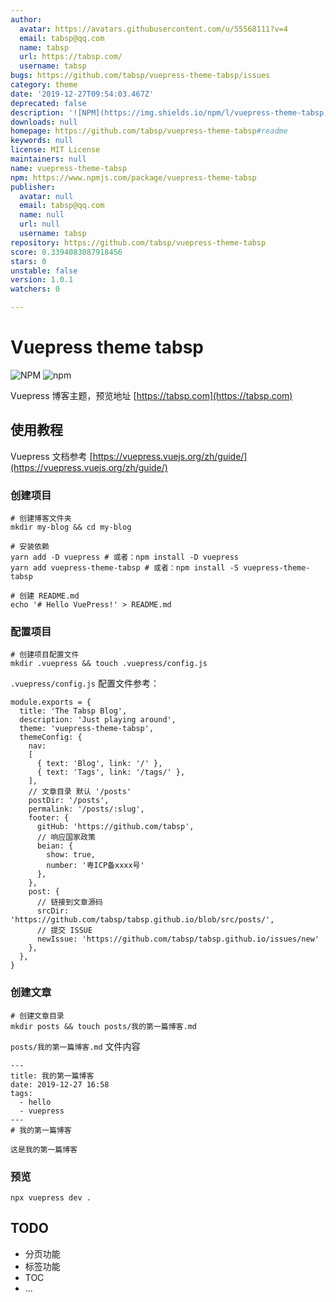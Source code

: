 ```yaml
---
author:
  avatar: https://avatars.githubusercontent.com/u/55568111?v=4
  email: tabsp@qq.com
  name: tabsp
  url: https://tabsp.com/
  username: tabsp
bugs: https://github.com/tabsp/vuepress-theme-tabsp/issues
category: theme
date: '2019-12-27T09:54:03.467Z'
deprecated: false
description: '![NPM](https://img.shields.io/npm/l/vuepress-theme-tabsp) ![npm](https://img.shields.io/npm/v/vuepress-theme-tabsp)'
downloads: null
homepage: https://github.com/tabsp/vuepress-theme-tabsp#readme
keywords: null
license: MIT License
maintainers: null
name: vuepress-theme-tabsp
npm: https://www.npmjs.com/package/vuepress-theme-tabsp
publisher:
  avatar: null
  email: tabsp@qq.com
  name: null
  url: null
  username: tabsp
repository: https://github.com/tabsp/vuepress-theme-tabsp
score: 0.3394083087918456
stars: 0
unstable: false
version: 1.0.1
watchers: 0

---
```


# Vuepress theme tabsp

![NPM](https://img.shields.io/npm/l/vuepress-theme-tabsp)
![npm](https://img.shields.io/npm/v/vuepress-theme-tabsp)

Vuepress 博客主题，预览地址 [https://tabsp.com](https://tabsp.com)

## 使用教程

Vuepress 文档参考 [https://vuepress.vuejs.org/zh/guide/](https://vuepress.vuejs.org/zh/guide/)

### 创建项目

```
# 创建博客文件夹
mkdir my-blog && cd my-blog

# 安装依赖
yarn add -D vuepress # 或者：npm install -D vuepress
yarn add vuepress-theme-tabsp # 或者：npm install -S vuepress-theme-tabsp

# 创建 README.md
echo '# Hello VuePress!' > README.md
```

### 配置项目

```
# 创建项目配置文件
mkdir .vuepress && touch .vuepress/config.js
```
`.vuepress/config.js` 配置文件参考：

```
module.exports = {
  title: 'The Tabsp Blog',
  description: 'Just playing around',
  theme: 'vuepress-theme-tabsp',
  themeConfig: {
    nav: 
    [
      { text: 'Blog', link: '/' },
      { text: 'Tags', link: '/tags/' },
    ],
    // 文章目录 默认 '/posts'
    postDir: '/posts',
    permalink: '/posts/:slug',
    footer: {
      gitHub: 'https://github.com/tabsp',
      // 响应国家政策
      beian: {
        show: true,
        number: '粤ICP备xxxx号'
      },
    },
    post: {
      // 链接到文章源码
      srcDir: 'https://github.com/tabsp/tabsp.github.io/blob/src/posts/',
      // 提交 ISSUE
      newIssue: 'https://github.com/tabsp/tabsp.github.io/issues/new'
    },
  },
}
```
### 创建文章

```
# 创建文章目录
mkdir posts && touch posts/我的第一篇博客.md
```

`posts/我的第一篇博客.md` 文件内容

```
---
title: 我的第一篇博客
date: 2019-12-27 16:58
tags:
  - hello
  - vuepress
---
# 我的第一篇博客

这是我的第一篇博客
```

### 预览

`npx vuepress dev .`

## TODO

- 分页功能
- 标签功能
- TOC
- ...